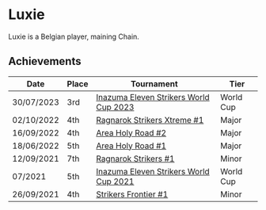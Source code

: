 # Luxie

Luxie is a Belgian player, maining Chain.

## Achievements

|Date|Place|Tournament|Tier|
|-|-|-|-|
| 30/07/2023 | 3rd | [Inazuma Eleven Strikers World Cup 2023](/inapedia/tournaments/worldcup23.md) | World Cup |
| 02/10/2022 | 4th | [Ragnarok Strikers Xtreme #1](/inapedia/tournaments/ragna/ragnax1.md) | Major |
| 16/09/2022 | 4th | [Area Holy Road #2](/inapedia/tournaments/misc/holyroad2.md) | Major |
| 18/06/2022 | 5th | [Area Holy Road #1](/inapedia/tournaments/misc/holyroad1.md) | Major |
| 12/09/2021 | 7th | [Ragnarok Strikers #1](/inapedia/tournaments/ragna/ragna1.md) | Minor |
| 07/2021 | 5th | [Inazuma Eleven Strikers World Cup 2021](/inapedia/tournaments/worldcup21.md) | World Cup |
| 26/09/2021 | 4th | [Strikers Frontier #1](/inapedia/tournaments/sf/sf1.md) | Minor |
